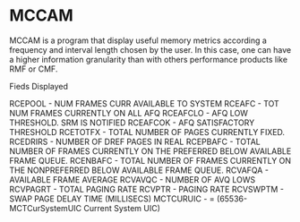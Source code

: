 # MCCAM
MCCAM is a program that display useful memory metrics according a frequency and interval length chosen by the user.
In this case, one can have a higher information granularity than with others performance
products like RMF or CMF.

Fieds Displayed

RCEPOOL		- NUM FRAMES CURR AVAILABLE TO SYSTEM
RCEAFC 		- TOT NUM FRAMES CURRENTLY ON ALL AFQ
RCEAFCLO 	- AFQ LOW THRESHOLD. SRM IS NOTIFIED
RCEAFCOK 	- AFQ SATISFACTORY THRESHOLD
RCETOTFX 	- TOTAL NUMBER OF PAGES CURRENTLY FIXED.
RCEDRIRS 	- NUMBER OF DREF PAGES IN REAL
RCEPBAFC 	- TOTAL NUMBER OF FRAMES CURRENTLY ON THE PREFERRED BELOW AVAILABLE FRAME QUEUE.
RCENBAFC 	- TOTAL NUMBER OF FRAMES CURRENTLY ON THE NONPREFERRED BELOW AVAILABLE FRAME QUEUE.
RCVAFQA 	- AVAILABLE FRAME AVERAGE
RCVAVQC 	- NUMBER OF AVQ LOWS
RCVPAGRT 	- TOTAL PAGING RATE
RCVPTR 		- PAGING RATE
RCVSWPTM 	- SWAP PAGE DELAY TIME (MILLISECS)
MCTCURUIC 	- = (65536-MCTCurSystemUIC Current System UIC)
